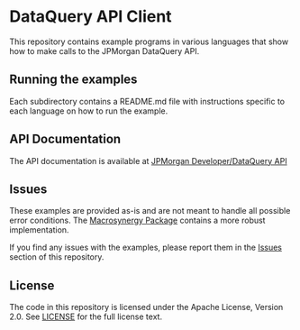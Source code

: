 # DataQuery API Client

This repository contains example programs in various languages that show how to make calls to the JPMorgan DataQuery API.

## Running the examples

Each subdirectory contains a README.md file with instructions specific to each language on how to run the example.

## API Documentation

The API documentation is available at [JPMorgan Developer/DataQuery API](https://developer.jpmorgan.com/products/dataquery_api)

## Issues

These examples are provided as-is and are not meant to handle all possible error conditions. The [Macrosynergy Package](https://github.com/macrosynergy/macrosynergy) contains a more robust implementation.

If you find any issues with the examples, please report them in the [Issues](https://github.com/macrosynergy/dataquery-api/issues) section of this repository.

## License

The code in this repository is licensed under the Apache License, Version 2.0. See [LICENSE](LICENSE) for the full license text.